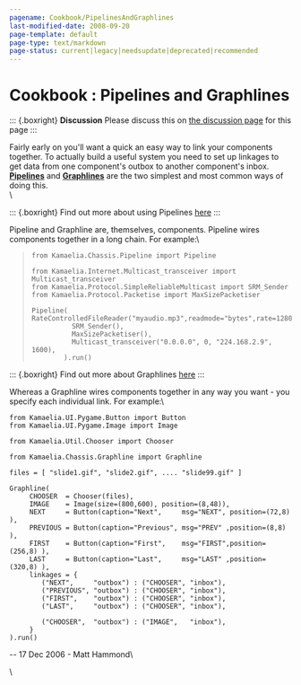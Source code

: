 ```yaml
---
pagename: Cookbook/PipelinesAndGraphlines
last-modified-date: 2008-09-20
page-template: default
page-type: text/markdown
page-status: current|legacy|needsupdate|deprecated|recommended
---
```

Cookbook : Pipelines and Graphlines
===================================

::: {.boxright}
**Discussion** Please discuss this on [the discussion
page](http://backend.kamaelia.org/Cookbook/PipelinesAndGraphlinesDiscuss)
for this page
:::

Fairly early on you\'ll want a quick an easy way to link your components
together. To actually build a useful system you need to set up linkages
to get data from one component\'s outbox to another component\'s inbox.
[**Pipelines**](/Cookbook/Pipelines) and
[**Graphlines**](/Cookbook/Graphlines) are the two simplest and most
common ways of doing this.\
\

::: {.boxright}
Find out more about using Pipelines [here](/Cookbook/Pipelines)
:::

Pipeline and Graphline are, themselves, components. Pipeline wires
components together in a long chain. For example:\

>     from Kamaelia.Chassis.Pipeline import Pipeline
>
>     from Kamaelia.Internet.Multicast_transceiver import Multicast_transceiver
>     from Kamaelia.Protocol.SimpleReliableMulticast import SRM_Sender
>     from Kamaelia.Protocol.Packetise import MaxSizePacketiser
>
>     Pipeline( RateControlledFileReader("myaudio.mp3",readmode="bytes",rate=128000/8),
>               SRM_Sender(),
>               MaxSizePacketiser(),
>               Multicast_transceiver("0.0.0.0", 0, "224.168.2.9", 1600),
>             ).run()

::: {.boxright}
Find out more about Graphlines [here](/Cookbook/Graphlines)
:::

Whereas a Graphline wires components together in any way you want - you
specify each individual link. For example:\

``` {style="margin-left: 40px;"}
from Kamaelia.UI.Pygame.Button import Button
from Kamaelia.UI.Pygame.Image import Image

from Kamaelia.Util.Chooser import Chooser

from Kamaelia.Chassis.Graphline import Graphline

files = [ "slide1.gif", "slide2.gif", .... "slide99.gif" ]

Graphline(
     CHOOSER  = Chooser(files),
     IMAGE    = Image(size=(800,600), position=(8,48)),
     NEXT     = Button(caption="Next",     msg="NEXT", position=(72,8)  ),
     PREVIOUS = Button(caption="Previous", msg="PREV" ,position=(8,8)   ),
     FIRST    = Button(caption="First",    msg="FIRST",position=(256,8) ),
     LAST     = Button(caption="Last",     msg="LAST" ,position=(320,8) ),
     linkages = {
        ("NEXT",     "outbox") : ("CHOOSER", "inbox"),
        ("PREVIOUS", "outbox") : ("CHOOSER", "inbox"),
        ("FIRST",    "outbox") : ("CHOOSER", "inbox"),
        ("LAST",     "outbox") : ("CHOOSER", "inbox"),

        ("CHOOSER",  "outbox") : ("IMAGE",   "inbox"),
     }
).run()
```

\-- 17 Dec 2006 - Matt Hammond\

\

